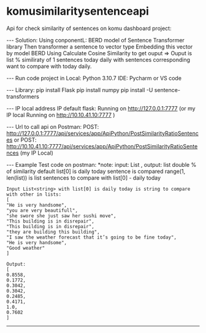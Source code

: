 # komusimilaritysentenceapi
Api for check similarity of sentences on komu dashboard project:


--- Solution:
Using conponentL: BERD model of Sentence Transformer library
Then transformer a sentence to vector type
Embedding this vector by model BERD 
Using Calculate Cosine Similarity to get ouput
=> Ouput is list % similiraty of 1 sentences today daily with sentences corresponding want to compare with today daily.   


--- Run code project in Local:
Python 3.10.7 <The latest version is preferred>
IDE: Pycharm or VS code

--- Library:
pip install Flask
pip install numpy
pip install -U sentence-transformers


--- IP local address
IP default flask: Running on http://127.0.0.1:7777
(or my IP local Running on http://10.10.41.10:7777 )


--- Url to call api on Postman:
POST: http://127.0.0.1:7777/api/services/app/ApiPython/PostSimilarityRatioSentences
or POST: http://10.10.41.10:7777/api/services/app/ApiPython/PostSimilarityRatioSentences (my IP Local)


--- Example Test code on postman:
    *note:  input: List<string> , output: list double % of similarity
            default list[0] is daily today sentence is compared
            range(1, len(list)) is list sentences to compare with list[0] - daily today

    Input List<string> with list[0] is daily today is string to compare with other in lists:  
    [
    "He is very handsome",
    "you are very beautifull",
    "she swore she just saw her sushi move",
    "This building is in disrepair",
    "This building is in disrepair",
    "they are building this building",
    "I saw the weather forecast that it’s going to be fine today",
    "He is very handsome",
    "Good weather"
    ]

    Output: 
    [
    0.8558,
    0.1772,
    0.3042,
    0.3042,
    0.2485,
    0.4171,
    1.0,
    0.7602
    ]
---

